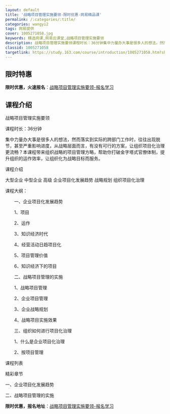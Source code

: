 ```yaml
---
layout: default
title: '战略项目管理实施要领-限时优惠-网易精品课'
permalink: /:categories/:title/
categories: wangyi2
tags: 网易提供
cover: 1005271058.jpg
keywords: 精选网课,网易云课堂,战略项目管理实施要领
description: 战略项目管理实施要领课程时长：36分钟集中力量办大事是很多人的想法，然而落实到实际的跨部门工作时，往往出现脱节，甚至严重
classid: 1005271058
targetlink: https://study.163.com/course/introduction/1005271058.htm?share=1&shareId=1025206652&utm_campaign=share&utm_medium=iphoneShare&utm_source=&utm_u=1025206652
---
```


## 限时特惠

**限时优惠，火速报名**：[战略项目管理实施要领-报名学习](https://study.163.com/course/introduction/1005271058.htm?share=1&shareId=1025206652&utm_campaign=share&utm_medium=iphoneShare&utm_source=&utm_u=1025206652)

## 课程介绍

战略项目管理实施要领

课程时长：36分钟

集中力量办大事是很多人的想法，然而落实到实际的跨部门工作时，往往出现脱节，甚至严重影响进度，从战略层面而言，有没有可行的方案，让组织项目化治理更流畅？本课程带来组织战略的项目管理方略，帮助你打破金字塔式官僚体制，提升组织的运作效率，让组织化为战略目标而服务。

课程介绍



 大型企业 中型企业 高级 企业项目化发展趋势 战略规划 组织项目化治理

课程大纲：

　　一、企业项目化发展趋势

　　1、项目

　　2、运作

　　3、知识经济时代

　　4、经营活动日趋项目化

　　5、项目管理价值

　　6、知识经济下的项目

　　二、战略项目管理的实施

　　1、战略项目管理

　　2、企业项目管理

　　3、企业战略规划

　　4、战略项目实施效果

　　三、组织如何进行项目化治理

　　1、什么是企业项目化治理

　　2、按项目管理

课程列表

精彩章节

一、企业项目化发展趋势

二、战略项目管理的实施

**限时优惠，报名地址**：[战略项目管理实施要领-报名学习](https://study.163.com/course/introduction/1005271058.htm?share=1&shareId=1025206652&utm_campaign=share&utm_medium=iphoneShare&utm_source=&utm_u=1025206652)

